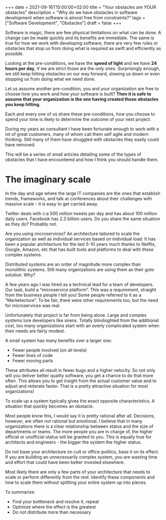 +++
date = 2021-09-16T15:00:00+02:00
title = "Your obstacles are YOUR obstacles"
description = "Why do we have obstacles in software development when software is almost free from constraints?"
tags = ["Software Development", "Obstacles"]
draft = false
+++

Software is magic, there are few physical limitations on what can be done. A change can be made quickly and its benefits are immediate. The same is true for how we work with developing software, there are very few rules or obstacles that stop us from doing what is required as swift and efficiently as possible.

Looking at the pre-conditions, we have the **speed of light** and we have **24 hours per day**, if we are strict those are the only ones. Surprisingly enough, we still keep hitting obstacles on our way forward, slowing us down or even stopping us from doing what we need done. 

Let us assume another pre-condition, you and your organization are free to choose how you work and how your software is built? **Then it is safe to assume that your organization is the one having created those obstacles you keep hitting.**

Each and every one of us share these pre-conditions, how you choose to spend your time is likely to determine the outcome of your next project.

During my years as consultant I have been fortunate enough to work with a lot of great customers, many of whom call them self agile and modern thinking. Still many of them have struggled with obstacles they easily could have removed. 

This will be a series of small articles detailing some of the types of obstacles that I have encountered and how I think you should handle them.

# The imaginary scale

In the day and age where the large IT companies are the ones that establish trends, frameworks, and talk at conferences about their challenges with massive scale - it is easy to get carried away.

Twitter deals with c:a 500 million tweets per day and has about 100 million daily users. Facebook has 2.3 billion users. Do you share the same situation as they do? Probably not.

Are you using microservices? An architecture tailored to scale the organization as well as individual services based on individual load. It has been a popular architecture for the last 5-10 years much thanks to Netflix, Google, Amazon, etc that has built tools and platforms to deal with these complex systems.

Distributed systems are an order of magnitude more complex than monolithic systems. Still many organizations are using them as their goto solution. Why? 

A few years ago I was hired as a technical lead for a team of developers. Our task, build a “microservice platform”. This was a requirement, straight from the business people I tell you! Some people referred to it as a “Marketecture”. To be fair, there were other requirements too, but the need for microservices was real.

Unfortunately that project is far from being alone. Large and complex systems lure developers like sirens. Totally blindsighted from the additional cost, too many organizations start with an overly complicated system when their needs are fairly modest.

A small system has many benefits over a larger one:
- Fewer people involved (on all levels)
- Fewer lines of code
- Fewer moving parts

These attributes all result in fewer bugs and a higher velocity. So not only will you deliver better quality software, you get a chance to do that more often. This allows you to get insight from the actual customer value and to adjust and reiterate faster. That is a pretty attractive situation for most organizations!

To scale up a system typically gives the exact opposite characteristics. A situation that quickly becomes an obstacle.

Most people know this, I would say it is pretty rational after all. Decisions, however, are often not rational but emotional. I believe that in many organizations there is a clear relationship between status and the size of departments or teams. The more people you are in charge of, the higher official or unofficial status will be granted to you. This is equally true for architects and engineers - the bigger the system the higher status.

Do not base your architecture on cult or office-politics, base it on its effect. If you are building an unnecessarily complex system, you are wasting time and effort that could have been better invested elsewhere. 

Most likely there are only a few parts of your architecture that needs to scale or perform differently from the rest. Identify these components and how to scale them without splitting your entire system up into pieces.

To summarize:

- Find your bottleneck and resolve it, repeat
- Optimize where the effect is the greatest
- Do not distribute more than necessary
